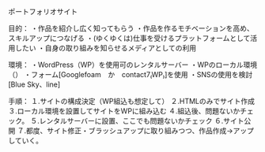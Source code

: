 ポートフォリオサイト

目的：
・作品を紹介し広く知ってもらう
・作品を作るモチベーションを高め、スキルアップにつなげる
・(ゆくゆくは)仕事を受けるプラットフォームとして活用したい
・自身の取り組みを知らせるメディアとしての利用

環境：
・WordPress（WP）を使用可のレンタルサーバー
・WPのローカル環境（）
・フォーム[Googlefoam　か　contact7₍WP₎]を使用
・SNSの使用を検討[Blue Sky、line]


手順：
１.サイトの構成決定（WP組込も想定して）
２.HTMLのみでサイト作成
３.ローカル環境を設置してサイトをWPに組み込む
４.組込後、問題ないかチェック。
５.レンタルサーバーに設置、ここでも問題ないかチェック
６.サイト公開
７.都度、サイト修正・ブラッシュアップに取り組みつつ、作品作成→アップしていく。
